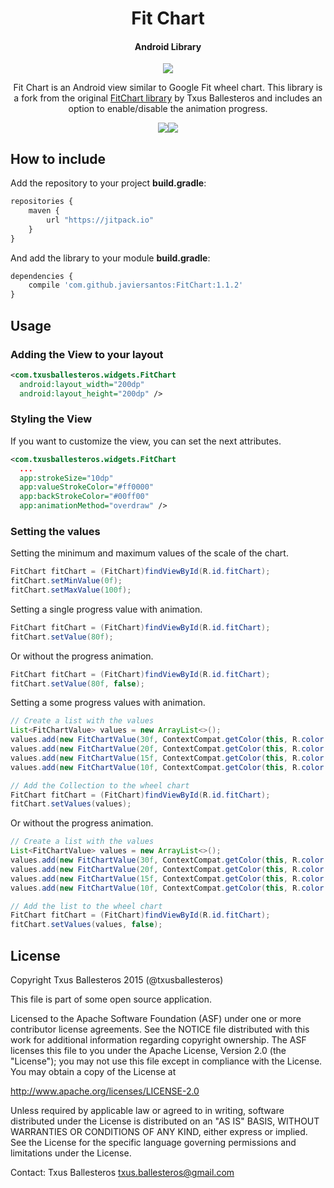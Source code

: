 <h1 align="center">Fit Chart</h1>
<h4 align="center">Android Library</h4>

<p align="center">
  <a target="_blank" href="https://android-arsenal.com/api?level=14"><img src="https://img.shields.io/badge/API-14%2B-orange.svg"></a>
</p>

<p align="center">Fit Chart is an Android view similar to Google Fit wheel chart. This library is a fork from the original <a href="https://github.com/txusballesteros/fit-chart">FitChart library</a> by Txus Ballesteros and includes an option to enable/disable the animation progress.
</p>

<p align="center"><img src="assets/overdraw_animation_mode.gif" /><img src="assets/linear_animation_mode.gif" /></p>

## How to include

Add the repository to your project **build.gradle**:
```Javascript
repositories {
    maven {
        url "https://jitpack.io"
    }
}
```

And add the library to your module **build.gradle**:
```Javascript
dependencies {
    compile 'com.github.javiersantos:FitChart:1.1.2'
}
```

## Usage
### Adding the View to your layout

```xml
<com.txusballesteros.widgets.FitChart
  android:layout_width="200dp"
  android:layout_height="200dp" />
```

### Styling the View

If you want to customize the view, you can set the next attributes.

```xml
<com.txusballesteros.widgets.FitChart
  ...
  app:strokeSize="10dp"
  app:valueStrokeColor="#ff0000"
  app:backStrokeColor="#00ff00"
  app:animationMethod="overdraw" />
```

### Setting the values

Setting the minimum and maximum values of the scale of the chart.

```java
FitChart fitChart = (FitChart)findViewById(R.id.fitChart);
fitChart.setMinValue(0f);
fitChart.setMaxValue(100f);
```

Setting a single progress value with animation.

```java
FitChart fitChart = (FitChart)findViewById(R.id.fitChart);
fitChart.setValue(80f);
```

Or without the progress animation.

```java
FitChart fitChart = (FitChart)findViewById(R.id.fitChart);
fitChart.setValue(80f, false);
```


Setting a some progress values with animation.

```java
// Create a list with the values
List<FitChartValue> values = new ArrayList<>();
values.add(new FitChartValue(30f, ContextCompat.getColor(this, R.color.chart_value_1)));
values.add(new FitChartValue(20f, ContextCompat.getColor(this, R.color.chart_value_2)));
values.add(new FitChartValue(15f, ContextCompat.getColor(this, R.color.chart_value_3)));
values.add(new FitChartValue(10f, ContextCompat.getColor(this, R.color.chart_value_4)));

// Add the Collection to the wheel chart
FitChart fitChart = (FitChart)findViewById(R.id.fitChart);
fitChart.setValues(values);
```

Or without the progress animation.

```java
// Create a list with the values
List<FitChartValue> values = new ArrayList<>();
values.add(new FitChartValue(30f, ContextCompat.getColor(this, R.color.chart_value_1)));
values.add(new FitChartValue(20f, ContextCompat.getColor(this, R.color.chart_value_2)));
values.add(new FitChartValue(15f, ContextCompat.getColor(this, R.color.chart_value_3)));
values.add(new FitChartValue(10f, ContextCompat.getColor(this, R.color.chart_value_4)));

// Add the list to the wheel chart
FitChart fitChart = (FitChart)findViewById(R.id.fitChart);
fitChart.setValues(values, false);
```

## License

Copyright Txus Ballesteros 2015 (@txusballesteros)

This file is part of some open source application.

Licensed to the Apache Software Foundation (ASF) under one
or more contributor license agreements.  See the NOTICE file
distributed with this work for additional information
regarding copyright ownership.  The ASF licenses this file
to you under the Apache License, Version 2.0 (the
"License"); you may not use this file except in compliance
with the License.  You may obtain a copy of the License at

  http://www.apache.org/licenses/LICENSE-2.0

Unless required by applicable law or agreed to in writing,
software distributed under the License is distributed on an
"AS IS" BASIS, WITHOUT WARRANTIES OR CONDITIONS OF ANY
KIND, either express or implied.  See the License for the
specific language governing permissions and limitations
under the License.

Contact: Txus Ballesteros <txus.ballesteros@gmail.com>
